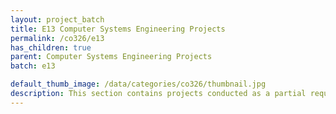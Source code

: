 ```yaml
---
layout: project_batch
title: E13 Computer Systems Engineering Projects
permalink: /co326/e13
has_children: true
parent: Computer Systems Engineering Projects
batch: e13

default_thumb_image: /data/categories/co326/thumbnail.jpg
description: This section contains projects conducted as a partial requirement to complete the course CO326. The timeline for the project is semester 6 (second semester of the third year) of the undergraduate. The main objective of this is to give students a hand on experience of Industrial Communication Networks.
---
```

